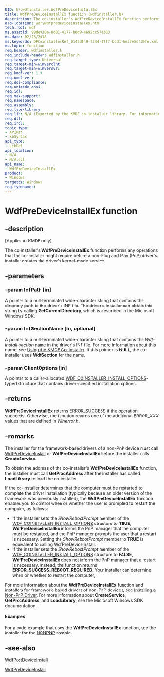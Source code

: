 ```yaml
---
UID: NF:wdfinstaller.WdfPreDeviceInstallEx
title: WdfPreDeviceInstallEx function (wdfinstaller.h)
description: The co-installer's WdfPreDeviceInstallEx function performs any operations that the co-installer might require before a non-Plug and Play (PnP) driver's installer creates the driver's kernel-mode service.
old-location: wdf\wdfpredeviceinstallex.htm
tech.root: wdf
ms.assetid: 99de930a-0d01-4177-b0d9-4692cc570303
ms.date: 02/26/2018
ms.keywords: DFCoinstallerRef_0142df49-f344-47f7-bcd1-6e37e5d439fe.xml, WdfPreDeviceInstallEx, WdfPreDeviceInstallEx function, kmdf.wdfpredeviceinstallex, wdf.wdfpredeviceinstallex, wdfinstaller/WdfPreDeviceInstallEx
ms.topic: function
req.header: wdfinstaller.h
req.include-header: Wdfinstaller.h
req.target-type: Universal
req.target-min-winverclnt: 
req.target-min-winversvr: 
req.kmdf-ver: 1.9
req.umdf-ver: 
req.ddi-compliance: 
req.unicode-ansi: 
req.idl: 
req.max-support: 
req.namespace: 
req.assembly: 
req.type-library: 
req.lib: N/A (Exported by the KMDF co-installer library. For information about the co-installer library's filename, see Using the KMDF Co-installer.)
req.dll: 
req.irql: 
topic_type:
- APIRef
- kbSyntax
api_type:
- LibDef
api_location:
- N/A
- N/A.dll
api_name:
- WdfPreDeviceInstallEx
product:
- Windows
targetos: Windows
req.typenames: 
---
```


# WdfPreDeviceInstallEx function


## -description


<p class="CCE_Message">[Applies to KMDF only]</p>

The co-installer's <b>WdfPreDeviceInstallEx</b> function performs any operations that the co-installer might require before a non-Plug and Play (PnP) driver's installer creates the driver's kernel-mode service. 


## -parameters




### -param InfPath [in]

A pointer to a null-terminated wide-character string that contains the directory path to the driver's INF file. The driver's installer can obtain this string by calling <b>GetCurrentDirectory</b>, which is described in the Microsoft Windows SDK.


### -param InfSectionName [in, optional]

A pointer to a null-terminated wide-character string that contains the <i>Wdf-install-section</i> name in the driver's INF file. For more information about this name, see <a href="https://docs.microsoft.com/windows-hardware/drivers/wdf/installing-the-framework-s-co-installer">Using the KMDF Co-installer</a>. If this pointer is <b>NULL</b>, the co-installer uses <b>WdfSection</b> for the name.


### -param ClientOptions [in]

A pointer to a caller-allocated <a href="https://docs.microsoft.com/windows-hardware/drivers/ddi/content/wdfinstaller/ns-wdfinstaller-_wdf_coinstaller_install_options">WDF_COINSTALLER_INSTALL_OPTIONS</a>-typed structure that contains driver-specified installation options. 


## -returns



<b>WdfPreDeviceInstallEx</b> returns ERROR_SUCCESS if the operation succeeds. Otherwise, the function returns one of the additional ERROR_<i>XXX</i> values that are defined in <i>Winerror.h</i>.




## -remarks



The installer for the framework-based drivers of a non-PnP device must call <a href="https://docs.microsoft.com/windows-hardware/drivers/ddi/content/wdfinstaller/nf-wdfinstaller-wdfpredeviceinstall">WdfPreDeviceInstall</a> or <b>WdfPreDeviceInstallEx</b> before the installer calls <b>CreateService</b>.

To obtain the address of the co-installer's <b>WdfPreDeviceInstallEx</b> function, the installer must call <b>GetProcAddress</b> after the installer has called <b>LoadLibrary</b> to load the co-installer.

If the co-installer determines that the computer must be restarted to complete the driver installation (typically because an older version of the framework was previously installed), the <b>WdfPreDeviceInstallEx</b> function enables you to control when or whether the user is prompted to restart the computer, as follows:

<ul>
<li>
If the installer sets the <i>ShowRebootPrompt</i> member of the <a href="https://docs.microsoft.com/windows-hardware/drivers/ddi/content/wdfinstaller/ns-wdfinstaller-_wdf_coinstaller_install_options">WDF_COINSTALLER_INSTALL_OPTIONS</a> structure to <b>TRUE</b>, <b>WdfPreDeviceInstallEx</b> informs the PnP manager that the computer must be restarted, and the PnP manager prompts the user that a restart is necessary. Setting the <i>ShowRebootPrompt</i> member to <b>TRUE</b> is equivalent to calling <a href="https://docs.microsoft.com/windows-hardware/drivers/ddi/content/wdfinstaller/nf-wdfinstaller-wdfpredeviceinstall">WdfPreDeviceInstall</a>.

</li>
<li>
If the installer sets the <i>ShowRebootPrompt</i> member of the <a href="https://docs.microsoft.com/windows-hardware/drivers/ddi/content/wdfinstaller/ns-wdfinstaller-_wdf_coinstaller_install_options">WDF_COINSTALLER_INSTALL_OPTIONS</a> structure to <b>FALSE</b>, <b>WdfPreDeviceInstallEx</b> does not inform the PnP manager that a restart is necessary. Instead, the function returns <b>ERROR_SUCCESS_REBOOT_REQUIRED</b>. Your installer can determine when or whether to restart the computer, 

</li>
</ul>
For more information about the <b>WdfPreDeviceInstallEx</b> function and installers for framework-based drivers of non-PnP devices, see <a href="https://docs.microsoft.com/windows-hardware/drivers/wdf/installing-a-non-pnp-driver">Installing a Non-PnP Driver</a>. For more information about <b>CreateService</b>, <b>GetProcAddress</b>, and <b>LoadLibrary</b>, see the Microsoft Windows SDK documentation.


#### Examples

For a code example that uses the <b>WdfPreDeviceInstallEx</b> function, see the installer for the <a href="https://docs.microsoft.com/windows-hardware/drivers/wdf/sample-kmdf-drivers">NONPNP</a> sample.

<div class="code"></div>



## -see-also




<a href="https://docs.microsoft.com/windows-hardware/drivers/ddi/content/wdfinstaller/nf-wdfinstaller-wdfpostdeviceinstall">WdfPostDeviceInstall</a>



<a href="https://docs.microsoft.com/windows-hardware/drivers/ddi/content/wdfinstaller/nf-wdfinstaller-wdfpredeviceinstall">WdfPreDeviceInstall</a>
 

 

